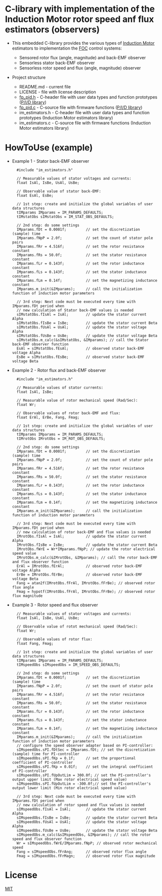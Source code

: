 # C-library with implementation of the Induction Motor rotor speed anf flux estimators (observers)

* This embedded C-library provides the various types of [Induction Motor](https://en.wikipedia.org/wiki/Induction_motor) estimators to implementation the [FOC](https://en.wikipedia.org/wiki/Vector_control_(motor)) control systems:
	* Sensored rotor flux (angle, magnitude) and back-EMF observer
	* Sensorless stator back-EMF observer
	* Sensorless rotor speed and flux (angle, magnitude) observer

* Project structure
	* README.md - current file
	* LICENSE - file with license description
	* [fp_pid.h](https://github.com/rubinsteina13/C_PID_CONTROLLERS_LIB/blob/master/fp_pid.h) - C-header file with user data types and function prototypes ([P/I/D library](https://github.com/rubinsteina13/C_PID_CONTROLLERS_LIB))
  * [fp_pid.c](https://github.com/rubinsteina13/C_PID_CONTROLLERS_LIB/blob/master/fp_pid.c) - C-source file with firmware functions ([P/I/D library](https://github.com/rubinsteina13/C_PID_CONTROLLERS_LIB))
  * im_estimators.h - C-header file with user data types and function prototypes (Induction Motor estimators library)
  * im_estimators.c - C-source file with firmware functions (Induction Motor estimators library)

# HowToUse (example)

* Example 1 - Stator back-EMF observer

		#include "im_estimators.h"
		
		// Measurable values of stator voltages and currents:
		float IsAl, IsBe, UsAl, UsBe;
		
		// Observable value of stator back-EMF:
		float EsAl, EsBe;
		
		// 1st step: create and initialize the global variables of user data structures
		tIMparams IMparams = IM_PARAMS_DEFAULTS;
		tIMstatObs sIMstatObs = IM_STAT_OBS_DEFAULTS;
		
		// 2nd step: do some settings
		IMparams.fDt = 0.0001f;         // set the discretization (sample) time
		IMparams.fNpP = 2.0f;           // set the count of stator pole pairs
		IMparams.fRr = 4.516f;          // set the rotor resistance constant
		IMparams.fRs = 50.0f;           // set the stator resistance constant
		IMparams.fLr = 0.143f;          // set the rotor inductance constant
		IMparams.fLs = 0.143f;          // set the stator inductance constant
		IMparams.fLm = 0.14f;           // set the magnetizing inductance constant
		IMparams.m_init(&IMparams);     // call the initialization function of induction motor parameters
		
		// 3rd step: Next code must be executed every time with IMparams.fDt period when 
		// new calculation of Stator back-EMF values is needed
		sIMstatObs.fIsAl = IsAl;        // update the stator current Alpha
		sIMstatObs.fIsBe = IsBe;        // update the stator current Beta
		sIMstatObs.fUsAl = UsAl;        // update the stator voltage Alpha
		sIMstatObs.fUsBe = UsBe;        // update the stator voltage Beta
		sIMstatObs.m_calc(&sIMstatObs, &IMparams); // call the Stator back-EMF observer function
		EsAl = sIMstatObs.fEsAl;        // observed stator back-EMF voltage Alpha
		EsBe = sIMstatObs.fEsBe;        // observed stator back-EMF voltage Beta

* Example 2 - Rotor flux and back-EMF observer

		#include "im_estimators.h"
		
		// Measurable values of stator currents:
		float IsAl, IsBe;
		
		// Measurable value of rotor mechanical speed (Rad/Sec):
		float Wr;
		
		// Observable values of rotor back-EMF and flux:
		float ErAl, ErBe, Fang, Fmag;
		
		// 1st step: create and initialize the global variables of user data structures
		tIMparams IMparams = IM_PARAMS_DEFAULTS;
		tIMrotObs IMrotObs = IM_ROT_OBS_DEFAULTS;
		
		// 2nd step: do some settings
		IMparams.fDt = 0.0001f;         // set the discretization (sample) time
		IMparams.fNpP = 2.0f;           // set the count of stator pole pairs
		IMparams.fRr = 4.516f;          // set the rotor resistance constant
		IMparams.fRs = 50.0f;           // set the stator resistance constant
		IMparams.fLr = 0.143f;          // set the rotor inductance constant
		IMparams.fLs = 0.143f;          // set the stator inductance constant
		IMparams.fLm = 0.14f;           // set the magnetizing inductance constant
		IMparams.m_init(&IMparams);     // call the initialization function of induction motor parameters
		
		// 3rd step: Next code must be executed every time with IMparams.fDt period when 
		// new calculation of rotor back-EMF and flux values is needed
		IMrotObs.fIsAl = IsAl;          // update the stator current Alpha
		IMrotObs.fIsBe = IsBe;          // update the stator current Beta
		IMrotObs.fWrE = Wr*IMparams.fNpP; // update the rotor electrical speed value
		IMrotObs.m_calc(&IMrotObs, &IMparams); // call the rotor back-EMF and flux observer function
		ErAl = IMrotObs.fErAl;          // observed rotor back-EMF voltage Alpha
		ErBe = IMrotObs.fErBe;          // observed rotor back-EMF voltage Beta
		Fang = atan2f(IMrotObs.fFrAl, IMrotObs.fFrBe); // observed rotor flux angle
		Fmag = hypotf(IMrotObs.fFrAl, IMrotObs.fFrBe); // observed rotor flux magnitude

* Example 3 - Rotor speed and flux observer

		// Measurable values of stator voltages and currents:
		float IsAl, IsBe, UsAl, UsBe;
		
		// Observable value of rotot mechanical speed (Rad/Sec):
		float Wr;
		
		// Observable values of rotor flux:
		float Fang, Fmag;
		
		// 1st step: create and initialize the global variables of user data structures
		tIMparams IMparams = IM_PARAMS_DEFAULTS;
		tIMspeedObs sIMspeedObs = IM_SPEED_OBS_DEFAULTS;
		
		// 2nd step: do some settings
		IMparams.fDt = 0.0001f;         // set the discretization (sample) time
		IMparams.fNpP = 2.0f;           // set the count of stator pole pairs
		IMparams.fRr = 4.516f;          // set the rotor resistance constant
		IMparams.fRs = 50.0f;           // set the stator resistance constant
		IMparams.fLr = 0.143f;          // set the rotor inductance constant
		IMparams.fLs = 0.143f;          // set the stator inductance constant
		IMparams.fLm = 0.14f;           // set the magnetizing inductance constant
		IMparams.m_init(&IMparams);     // call the initialization function of induction motor parameters
		// configure the speed observer adapter based on PI-controller:
		sIMspeedObs.sPI.fDtSec = IMparams.fDt; // set the discretization (sample) time for PI-controller
		sIMspeedObs.sPI.fKp = 0.1f;     // set the proportional coefficient of PI-controller
		sIMspeedObs.sPI.fKp = 0.01f;    // set the integral coefficient of PI-controller
		sIMspeedObs.sPI.fUpOutLim = 300.0f; // set the PI-controller's output upper limit (Max rotor electrical speed value)
		sIMspeedObs.sPI.fUpOutLim = -300.0f;// set the PI-controller's output lower limit (Min rotor electrical speed value)
		
		// 3rd step: Next code must be executed every time with IMparams.fDt period when 
		// new calculation of rotor speed and flux values is needed
		sIMspeedObs.fIsAl = IsAl;       // update the stator current Alpha
		sIMspeedObs.fIsBe = IsBe;       // update the stator current Beta
		sIMspeedObs.fUsAl = UsAl;       // update the stator voltage Alpha
		sIMspeedObs.fUsBe = UsBe;       // update the stator voltage Beta
		sIMspeedObs.m_calc(&sIMspeedObs, &IMparams); // call the rotor speed and flux observer function
		Wr = sIMspeedObs.fWrE/IMparams.fNpP; // observed rotor mechanical speed
		Fang = sIMspeedObs.fFrAng;      // observed rotor flux angle
		Fmag = sIMspeedObs.fFrMagn;     // observed rotor flux magnitude

# License
  
[MIT](./LICENSE "License Description")
